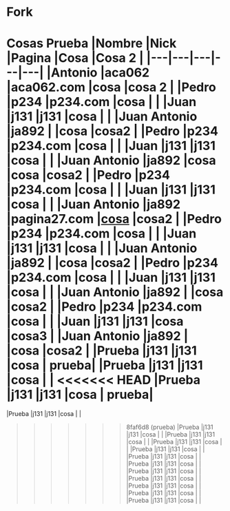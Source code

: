 # Fork
Cosas
Prueba
|Nombre   |Nick   |Pagina   |Cosa   |Cosa 2   |
|---|---|---|---|---|
|Antonio   |aca062   |aca062.com   |cosa   |cosa 2   |
|Pedro   |p234   |p234.com   |cosa   |   |
|Juan   |j131   |j131   |cosa   |   |
|Juan Antonio   |ja892   |   |cosa   |cosa2   |
|Pedro   |p234   |p234.com   |cosa   |   |
|Juan   |j131   |j131   |cosa   |   |
|Juan Antonio   |ja892   |cosa   |cosa   |cosa2   |
|Pedro   |p234   |p234.com   |cosa   |   |
|Juan   |j131   |j131   |cosa   |   |
|Juan Antonio   |ja892   |pagina27.com   |[cosa](http://jenkins-vm-aca062dsg503.eastus.cloudapp.azure.com)   |cosa2   |
|Pedro   |p234   |p234.com   |cosa   |   |
|Juan   |j131   |j131   |cosa   |   |
|Juan Antonio   |ja892   |   |cosa   |cosa2   |
|Pedro   |p234   |p234.com   |cosa   |   |
|Juan   |j131   |j131   |cosa   |   |
|Juan Antonio   |ja892   |   |cosa   |cosa2   |
|Pedro   |p234   |p234.com   |cosa   |   |
|Juan   |j131   |j131   |cosa   |cosa3   |
|Juan Antonio   |ja892   |   |cosa   |cosa2   |
|Prueba   |j131   |j131   |cosa   |  prueba|
|Prueba   |j131   |j131   |cosa   |   |
<<<<<<< HEAD
|Prueba   |j131   |j131   |cosa   |   prueba|
=======
|Prueba   |j131   |j131   |cosa   |   |
>>>>>>> 8faf6d8 (prueba)
|Prueba   |j131   |j131   |cosa   |   |
|Prueba   |j131   |j131   |cosa   |   |
|Prueba   |j131   |j131   |cosa   |   |
|Prueba   |j131   |j131   |cosa   |   |
|Prueba   |j131   |j131   |cosa   |   |
|Prueba   |j131   |j131   |cosa   |   |
|Prueba   |j131   |j131   |cosa   |   |
|Prueba   |j131   |j131   |cosa   |   |
|Prueba   |j131   |j131   |cosa   |   |
|Prueba   |j131   |j131   |cosa   |   |
|Prueba   |j131   |j131   |cosa   |   |
